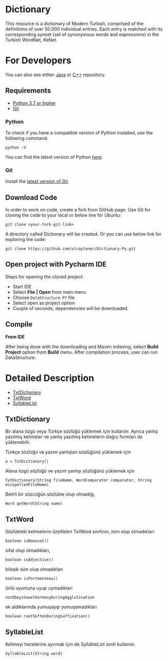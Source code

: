 # Dictionary

This resource is a dictionary of Modern Turkish, comprised of the definitions of over 50.000 individual entries. Each entry is matched with its corresponding synset (set of synonymous words and expressions) in the Turkish WordNet, KeNet.

For Developers
============
You can also see either [Java](https://github.com/olcaytaner/Dictionary) 
or [C++](https://github.com/olcaytaner/Dictionary-CPP) repository.
## Requirements

* [Python 3.7 or higher](#python)
* [Git](#git)

### Python 

To check if you have a compatible version of Python installed, use the following command:

    python -V
    
You can find the latest version of Python [here](https://www.python.org/downloads/).

### Git

Install the [latest version of Git](https://git-scm.com/book/en/v2/Getting-Started-Installing-Git).

## Download Code

In order to work on code, create a fork from GitHub page. 
Use Git for cloning the code to your local or below line for Ubuntu:

	git clone <your-fork-git-link>

A directory called Dictionary will be created. Or you can use below link for exploring the code:

	git clone https://github.com/olcaytaner/Dictionary-Py.git

## Open project with Pycharm IDE

Steps for opening the cloned project:

* Start IDE
* Select **File | Open** from main menu
* Choose `DataStructure-PY` file
* Select open as project option
* Couple of seconds, dependencies will be downloaded. 


## Compile

**From IDE**

After being done with the downloading and Maven indexing, select **Build Project** option from **Build** menu. After compilation process, user can run DataStructure.

Detailed Description
============
+ [TxtDictionary](#txtdictionary)
+ [TxtWord](#txtword)
+ [SyllableList](#syllablelist)

## TxtDictionary

Bir alana özgü veya Türkçe sözlüğü yüklemek için kullanılır. Ayrıca yanlış yazılmış
kelimeler ve yanlış yazılmış kelimelerin doğru formları da yüklenebilir.

Türkçe sözlüğü ve yazım yanlışları sözlüğünü yüklemek için

	a = TxtDictionary()
	
Alana özgü sözlüğü ve yazım yanlışı sözlüğünü yüklemek için

	TxtDictionary(String fileName, WordComparator comparator, String misspelledFileName)

Belirli bir sözcüğün sözlükte olup olmadığı,

	Word getWord(String name)

## TxtWord

Sözlükteki kelimelerin özellikleri TxtWord sınıfının, isim olup olmadıkları

	boolean isNominal()

sıfat olup olmadıkları,

	boolean isAdjective()

bileşik isim olup olmadıkları

	boolean isPortmanteau()

ünlü uyumuna uyup uymadıkları

	notObeysVowelHarmonyDuringAgglutination

ek aldıklarında yumuşayıp yumuşamadıkları

	boolean rootSoftenDuringSuffixation()

## SyllableList

Kelimeyi hecelerine ayırmak için de SyllableList sınıfı kullanılır.

	SyllableList(String word)
